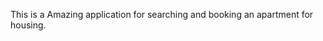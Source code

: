 This is a Amazing application for searching and booking an apartment for housing.

<img src="/img/Home%20page.png" alt=""/>
<img src="/img/Home%20details.png" alt=""/>
